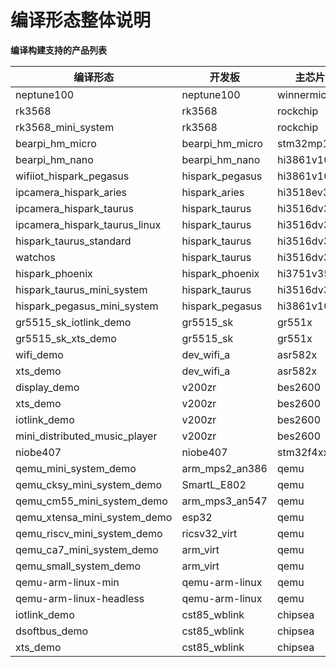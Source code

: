﻿# 编译形态整体说明

**编译构建支持的产品列表**

| 编译形态                      | 开发板           | 主芯片      | 内核         | 系统类型     |
| ----------------------------- | --------------- | ----------- | ----------- | ----------- |
| neptune100                    | neptune100      | winnermicro | liteos_m    | mini        |
| rk3568                        | rk3568          | rockchip    | linux       | standard    |
| rk3568_mini_system            | rk3568          | rockchip    | linux       | standard    |
| bearpi_hm_micro               | bearpi_hm_micro | stm32mp1xx  | liteos_a    | small       |
| bearpi_hm_nano                | bearpi_hm_nano  | hi3861v100  | liteos_m    | mini        |
| wifiiot_hispark_pegasus       | hispark_pegasus | hi3861v100  | liteos_m    | mini        |
| ipcamera_hispark_aries        | hispark_aries   | hi3518ev300 | liteos_a    | small       |
| ipcamera_hispark_taurus       | hispark_taurus  | hi3516dv300 | liteos_a    | small       |
| ipcamera_hispark_taurus_linux | hispark_taurus  | hi3516dv300 | linux       | small       |
| hispark_taurus_standard       | hispark_taurus  | hi3516dv300 | linux       | standard    |
| watchos                       | hispark_taurus  | hi3516dv300 | linux       | standard    |
| hispark_phoenix               | hispark_phoenix | hi3751v350  | linux       | standard    |
| hispark_taurus_mini_system    | hispark_taurus  | hi3516dv300 | liteos_a    | mini        |
| hispark_pegasus_mini_system   | hispark_pegasus | hi3861v100  | liteos_m    | mini        |
| gr5515_sk_iotlink_demo        | gr5515_sk       | gr551x      | liteos_m    | mini        |
| gr5515_sk_xts_demo            | gr5515_sk       | gr551x      | liteos_m    | mini        |
| wifi_demo                     | dev_wifi_a      | asr582x     | liteos_m    | mini        |
| xts_demo                      | dev_wifi_a      | asr582x     | liteos_m    | mini        |
| display_demo                  | v200zr          | bes2600     | liteos_m    | mini        |
| xts_demo                      | v200zr          | bes2600     | liteos_m    | mini        |
| iotlink_demo                  | v200zr          | bes2600     | liteos_m    | mini        |
| mini_distributed_music_player | v200zr          | bes2600     | liteos_m    | mini        |
| niobe407                      | niobe407        | stm32f4xx   | liteos_m    | mini        |
| qemu_mini_system_demo         | arm_mps2_an386  | qemu        | liteos_m    | mini        |
| qemu_cksy_mini_system_demo    | SmartL_E802     | qemu        | liteos_m    | mini        |
| qemu_cm55_mini_system_demo    | arm_mps3_an547  | qemu        | liteos_m    | mini        |
| qemu_xtensa_mini_system_demo  | esp32           | qemu        | liteos_m    | mini        |
| qemu_riscv_mini_system_demo   | ricsv32_virt    | qemu        | liteos_m    | mini        |
| qemu_ca7_mini_system_demo     | arm_virt        | qemu        | liteos_a    | small       |
| qemu_small_system_demo        | arm_virt        | qemu        | liteos_a    | small       |
| qemu-arm-linux-min            | qemu-arm-linux  | qemu        | linux       | standard    |
| qemu-arm-linux-headless       | qemu-arm-linux  | qemu        | linux       | standard    |
| iotlink_demo                  | cst85_wblink    | chipsea     | liteos_m    | mini        |
| dsoftbus_demo                 | cst85_wblink    | chipsea     | liteos_m    | mini        |
| xts_demo                      | cst85_wblink    | chipsea     | liteos_m    | mini        |
